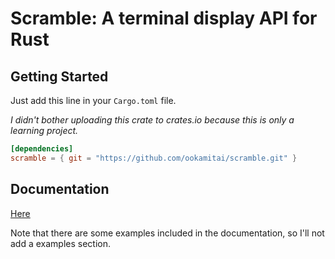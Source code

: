 # Scramble: A terminal display API for Rust

## Getting Started

Just add this line in your `Cargo.toml` file.

_I didn't bother uploading this crate to crates.io because this is only a learning project._

``` toml
[dependencies]
scramble = { git = "https://github.com/ookamitai/scramble.git" }
```

## Documentation

[Here](https://ookamitai.github.io/scramble/scramble/index.html)

Note that there are some examples included in the documentation, so I'll not add a examples section.
